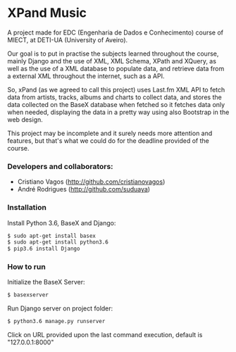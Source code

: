 # XPand Music

A project made for EDC (Engenharia de Dados e Conhecimento) course of MIECT, at DETI-UA (University of Aveiro).

Our goal is to put in practise the subjects learned throughout the course, mainly Django and the use of XML, XML Schema, XPath and XQuery, as well as the use of a XML database to populate data, and retrieve data from a external XML throughout the internet, such as a API.

So, xPand (as we agreed to call this project) uses Last.fm XML API to fetch data from artists, tracks, albums and charts to collect data, and stores the data collected on the BaseX database when fetched so it fetches data only when needed, displaying the data in a pretty way using also Bootstrap in the web design.

This project may be incomplete and it surely needs more attention and features, but that's what we could do for the deadline provided of the course.

### Developers and collaborators:
- Cristiano Vagos (http://github.com/cristianovagos)
- André Rodrigues (http://github.com/suduaya)

### Installation
Install Python 3.6, BaseX and Django:
```sh
$ sudo apt-get install basex
$ sudo apt-get install python3.6
$ pip3.6 install Django
```

### How to run
Initialize the BaseX Server:
```sh
$ basexserver
```

Run Django server on project folder:
```sh
$ python3.6 manage.py runserver
```

Click on URL provided upon the last command execution, default is "127.0.0.1:8000"

